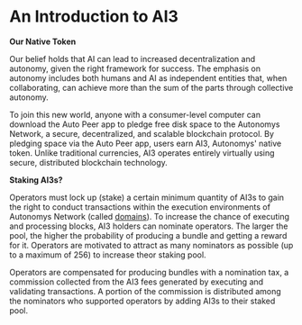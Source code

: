 # An Introduction to AI3

**Our Native Token**

Our belief holds that AI can lead to increased decentralization and autonomy, given the right framework for success. The emphasis on autonomy includes both humans and AI as independent entities that, when collaborating, can achieve more than the sum of the parts through collective autonomy.

To join this new world, anyone with a consumer-level computer can download the Auto Peer app to pledge free disk space to the Autonomys Network, a secure, decentralized, and scalable blockchain protocol. By pledging space via the Auto Peer app, users earn AI3, Autonomys' native token. Unlike traditional currencies, AI3 operates entirely virtually using secure, distributed blockchain technology.

**Staking AI3s?**

Operators must lock up (stake) a certain minimum quantity of AI3s to gain the right to conduct transactions within the execution environments of Autonomys Network (called [domains](https://subnomicon.subspace.network/docs/category/domains)). To increase the chance of executing and processing blocks, AI3 holders can nominate operators. The larger the pool, the higher the probability of producing a bundle and getting a reward for it. Operators are motivated to attract as many nominators as possible (up to a maximum of 256) to increase theor staking pool.

Operators are compensated for producing bundles with a nomination tax, a commission collected from the AI3 fees generated by executing and validating transactions. A portion of the commission is distributed among the nominators who supported operators by adding AI3s to their staked pool.

